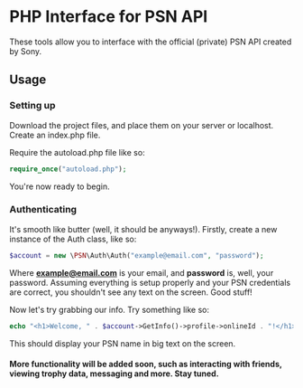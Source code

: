 # PHP Interface for PSN API
These tools allow you to interface with the official (private) PSN API created by Sony.

## Usage
### Setting up
Download the project files, and place them on your server or localhost. Create an index.php file.

Require the autoload.php file like so:
```php
require_once("autoload.php");
```
You're now ready to begin.
### Authenticating
It's smooth like butter (well, it should be anyways!). Firstly, create a new instance of the Auth class, like so:
```php
$account = new \PSN\Auth\Auth("example@email.com", "password");
```
Where **example@email.com** is your email, and **password** is, well, your password. Assuming everything is setup properly and your PSN credentials are correct, you shouldn't see any text on the screen. Good stuff!

Now let's try grabbing our info. Try something like so:
```php
echo "<h1>Welcome, " . $account->GetInfo()->profile->onlineId . "!</h1>";
```
This should display your PSN name in big text on the screen.

#### More functionality will be added soon, such as interacting with friends, viewing trophy data, messaging and more. Stay tuned.